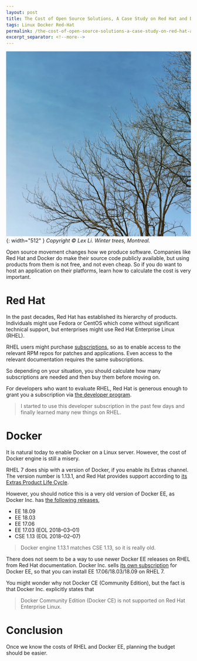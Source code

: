 ```yaml
---
layout: post
title: The Cost of Open Source Solutions, A Case Study on Red Hat and Docker
tags: Linux Docker Red-Hat
permalink: /the-cost-of-open-source-solutions-a-case-study-on-red-hat-and-docker-27f8cdad5969
excerpt_separator: <!--more-->
---
```

![img-description](/images/winter-trees-2.jpg){: width="512" }
_Copyright © Lex Li. Winter trees, Montreal._

Open source movement changes how we produce software. Companies like Red Hat and Docker do make their source code publicly available, but using products from them is not free, and not even cheap. So if you do want to host an application on their platforms, learn how to calculate the cost is very important.
<!--more-->

# Red Hat

In the past decades, Red Hat has established its hierarchy of products. Individuals might use Fedora or CentOS which come without significant technical support, but enterprises might use Red Hat Enterprise Linux (RHEL).

RHEL users might purchase [subscriptions](https://www.redhat.com/en/about/subscription-model-faq), so as to enable access to the relevant RPM repos for patches and applications. Even access to the relevant documentation requires the same subscriptions.

So depending on your situation, you should calculate how many subscriptions are needed and then buy them before moving on.

For developers who want to evaluate RHEL, Red Hat is generous enough to grant you a subscription via [the developer program](https://www.redhat.com/en/about/press-releases/red-hat-expands-red-hat-developer-program-no-cost-red-hat-enterprise-linux-developer-subscription).

> I started to use this developer subscription in the past few days and finally learned many new things on RHEL.

# Docker

It is natural today to enable Docker on a Linux server. However, the cost of Docker engine is still a misery.

RHEL 7 does ship with a version of Docker, if you enable its Extras channel. The version number is 1.13.1, and Red Hat provides support according to [its Extras Product Life Cycle](https://access.redhat.com/support/policy/updates/extras/).

However, you should notice this is a very old version of Docker EE, as Docker Inc. has [the following releases](https://success.docker.com/article/maintenance-lifecycle),

* EE 18.09
* EE 18.03
* EE 17.06
* EE 17.03 (EOL 2018–03–01)
* CSE 1.13 (EOL 2018–02–07)

> Docker engine 1.13.1 matches CSE 1.13, so it is really old.

There does not seem to be a way to use newer Docker EE releases on RHEL from Red Hat documentation. Docker Inc. sells [its own subscription](https://docs.docker.com/install/linux/docker-ee/rhel/) for Docker EE, so that you can install EE 17.06/18.03/18.09 on RHEL 7.

You might wonder why not Docker CE (Community Edition), but the fact is that Docker Inc. explicitly states that

> Docker Community Edition (Docker CE) is not supported on Red Hat Enterprise Linux.

# Conclusion

Once we know the costs of RHEL and Docker EE, planning the budget should be easier.
